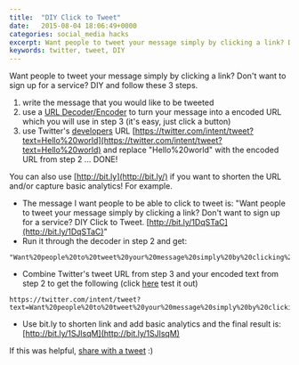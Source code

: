 ```yaml
---
title:  "DIY Click to Tweet"
date:   2015-08-04 18:06:49+0000
categories: social_media hacks
excerpt: Want people to tweet your message simply by clicking a link? Don't want to sign up for a service? DIY and follow these 3 steps.
keywords: twitter, tweet, DIY
---
```


Want people to tweet your message simply by clicking a link? Don't want to sign up for a service? DIY and follow these 3 steps.

1.  write the message that you would like to be tweeted
2.  use a [URL Decoder/Encoder](http://meyerweb.com/eric/tools/dencoder/) to turn your message into a encoded URL which you will use in step 3 (it's easy, just click a button)
3.  use Twitter's [developers](https://dev.twitter.com/web/tweet-button) URL [https://twitter.com/intent/tweet?text=Hello%20world](https://twitter.com/intent/tweet?text=Hello%20world) and replace "Hello%20world" with the encoded URL from step 2 ... DONE!

You can also use [http://bit.ly](http://bit.ly/) if you want to shorten the URL and/or capture basic analytics! For example.

*   The message I want people to be able to click to tweet is: "Want people to tweet your message simply by clicking a link? Don't want to sign up for a service? DIY Click to Tweet. [http://bit.ly/1DqSTaC](http://bit.ly/1DqSTaC)"
*   Run it through the decoder in step 2 and get:

~~~
"Want%20people%20to%20tweet%20your%20message%20simply%20by%20clicking%20a%20link%3F%20Don%27t%20want%20to%20sign%20up%20for%20a%20service%3F%20DIY%20Click%20to%20Tweet.%20http%3A%2F%2Fbit.ly%2F1DqSTaC"
~~~

*   Combine Twitter's tweet URL from step 3 and your encoded text from step 2 to get the following (click [here](https://twitter.com/intent/tweet?text=Want%20people%20to%20tweet%20your%20message%20simply%20by%20clicking%20a%20link%3F%20Don%27t%20want%20to%20sign%20up%20for%20a%20service%3F%20DIY%20Click%20to%20Tweet%20http%3A%2F%2Fbit.ly%2F1DqSTaC) test it out)

~~~
https://twitter.com/intent/tweet?text=Want%20people%20to%20tweet%20your%20message%20simply%20by%20clicking%20a%20link%3F%20Don%27t%20want%20to%20sign%20up%20for%20a%20service%3F%20DIY%20Click%20to%20Tweet%20http%3A%2F%2Fbit.ly%2F1DqSTaC
~~~

*   Use bit.ly to shorten link and add basic analytics and the final result is: [http://bit.ly/1SJlsqM](http://bit.ly/1SJlsqM)

If this was helpful, [share with a tweet](http://bit.ly/1SJlsqM) :)
